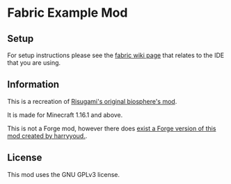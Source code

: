 # Fabric Example Mod

## Setup

For setup instructions please see the [fabric wiki page](https://fabricmc.net/wiki/tutorial:setup) that relates to the IDE that you are using.

## Information

This is a recreation of [Risugami's original biosphere's mod](https://www.minecraftforum.net/forums/mapping-and-modding-java-edition/minecraft-mods/1272333-risugamis-mods-updated).

It is made for Minecraft 1.16.1 and above.

This is not a Forge mod, however there does [exist a Forge version of this mod created by harryyoud.](https://github.com/harryyoud/biospheres).

## License

This mod uses the GNU GPLv3 license.